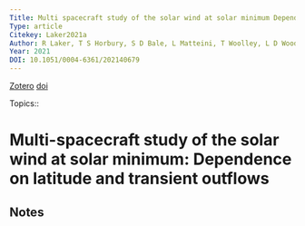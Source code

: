 ```yaml
---
Title: Multi spacecraft study of the solar wind at solar minimum Dependence on latitude and transient outflows
Type: article
Citekey: Laker2021a
Author: R Laker, T S Horbury, S D Bale, L Matteini, T Woolley, L D Woodham, J E Stawarz, E E Davies, J P Eastwood, M J Owens, H O'Brien, V Evans, V Angelini, I Richter, D Heyner, C J Owen, P Louarn, A Fedorov
Year: 2021
DOI: 10.1051/0004-6361/202140679 
---
```

[Zotero](zotero://select/items/@Laker2021a) [doi](https://doi.org/10.1051/0004-6361/202140679) 

 Topics:: 

# Multi-spacecraft study of the solar wind at solar minimum: Dependence on latitude and transient outflows

## Notes




